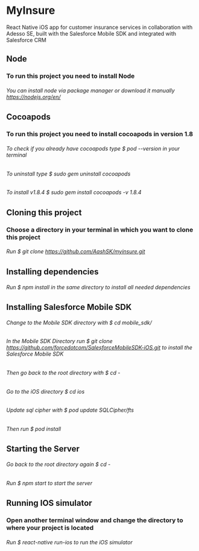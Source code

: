 # MyInsure
React Native iOS app for customer insurance services in collaboration with Adesso SE, built with the Salesforce Mobile SDK and integrated with Salesforce CRM

## Node 

### To run this project you need to install Node

###### You can install node via package manager or download it manually https://nodejs.org/en/

## Cocoapods

### To run this project you need to install cocoapods in version 1.8

###### To check if you already have cocoapods type $ pod --version in your terminal

###### To uninstall type $ sudo gem uninstall cocoapods 

###### To install v1.8.4 $ sudo gem install cocoapods -v 1.8.4

## Cloning this project 

### Choose a directory in your terminal in which you want to clone this project

###### Run $ git clone https://github.com/AashSK/myinsure.git

## Installing dependencies

###### Run $ npm install in the same directory to install all needed dependencies

## Installing Salesforce Mobile SDK

###### Change to the Mobile SDK directory with $ cd mobile_sdk/

###### In the Mobile SDK Directory run $ git clone https://github.com/forcedotcom/SalesforceMobileSDK-iOS.git to install the Salesforce Mobile SDK

###### Then go back to the root directory with $ cd -

###### Go to the iOS directory $ cd ios

###### Update sql cipher with $ pod update SQLCipher/fts

###### Then run $ pod install 

## Starting the Server

###### Go back to the root directory again $ cd - 

###### Run $ npm start to start the server 

## Running IOS simulator 

### Open another terminal window and change the directory to where your project is located 

###### Run $ react-native run-ios to run the iOS simulator

